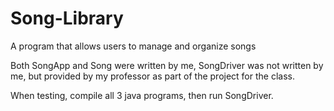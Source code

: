 # Song-Library
A program that allows users to manage and organize songs

Both SongApp and Song were written by me, SongDriver was not written by me, but provided by my professor as part of the project for the class.

When testing, compile all 3 java programs, then run SongDriver.
